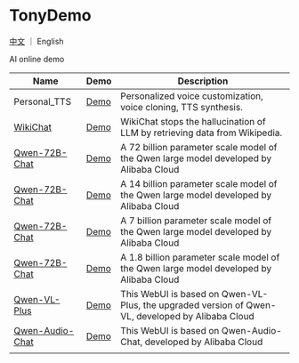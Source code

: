 # TonyDemo

[中文](README_CN.md) ｜  English 

AI online demo 

| Name | Demo| Description |
| ------ | ----- | ---- |
| Personal_TTS | [Demo](https://modelscope.cn/studios/damo/personal_tts/summary) | Personalized voice customization, voice cloning, TTS synthesis. |
| [WikiChat](https://github.com/stanford-oval/WikiChat) | [Demo](https://wikichat.genie.stanford.edu/) | WikiChat stops the hallucination of LLM by retrieving data from Wikipedia. |
| [Qwen-72B-Chat](https://github.com/QwenLM/Qwen) | [Demo](https://modelscope.cn/studios/qwen/Qwen-72B-Chat-Demo/summary) | A 72 billion parameter scale model of the Qwen large model  developed by Alibaba Cloud |
| [Qwen-72B-Chat](https://github.com/QwenLM/Qwen) | [Demo](https://modelscope.cn/studios/qwen/Qwen-14B-Chat-Demo/summary) | A 14 billion parameter scale model of the Qwen large model  developed by Alibaba Cloud |
| [Qwen-72B-Chat](https://github.com/QwenLM/Qwen) | [Demo](https://modelscope.cn/studios/qwen/Qwen-7B-Chat-Demo/summary) | A 7 billion parameter scale model of the Qwen large model  developed by Alibaba Cloud |
| [Qwen-72B-Chat](https://github.com/QwenLM/Qwen) | [Demo](https://www.modelscope.cn/studios/qwen/Qwen-1_8B-Chat-Demo/summary) | A 1.8 billion parameter scale model of the Qwen large model  developed by Alibaba Cloud |
| [Qwen-VL-Plus](https://github.com/QwenLM/Qwen-VL) | [Demo](https://modelscope.cn/studios/qwen/Qwen-VL-Chat-Demo/summary) | This WebUI is based on Qwen-VL-Plus, the upgraded version of Qwen-VL, developed by Alibaba Cloud |
| [Qwen-Audio-Chat](https://github.com/QwenLM/Qwen-Audio) | [Demo](https://modelscope.cn/studios/qwen/Qwen-Audio-Chat-Demo/summary) | This WebUI is based on Qwen-Audio-Chat, developed by Alibaba Cloud |
| | | |
